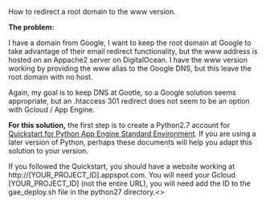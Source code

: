 How to redirect a root domain to the www version.

<b>The problem:</b>
<p>I have a domain from Google, I want to keep the root domain at Google to take advantage of their email redirect functionality, but the www address is hosted on an Appache2 server on DigitalOcean.  I have the www version working by providing the www alias to the Google DNS, but this leave the root domain with no host.</p>

<p>Again, my goal is to keep DNS at Gootle, so a Google solution seems appropriate, but an .htaccess 301 redirect does not seem to be an option with Gcloud / App Engine.

<p><b>For this solution,</b> the first step is to create a Python2.7 account for <a href="https://cloud.google.com/appengine/docs/standard/python/quickstart">Quickstart for Python App Engine Standard Environment</a>.  If you are using a later version of Python, perhaps these documents will help you adapt this solution to your version.</p> 

<p>If you followed the Quickstart, you should have a website working at http://[YOUR_PROJECT_ID].appspot.com. You will need your Gcloud  [YOUR_PROJECT_ID] (not the entire URL), you will need add the ID to the gae_deploy.sh file in the python27 directory.<>   
